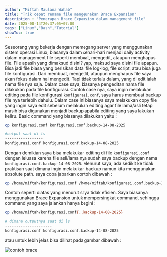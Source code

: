 ```yaml
---
author: "Miftah Maulana Wahab"
title: "Trik cepat rename file menggunakan Brace Expansion"
description : "Penerapan Brace Expansion dalam management file"
date: 2025-08-14T20:37:05+07:00
tags: ["Linux","Bash","Tutorial"]
showToc: true
---
```


Seseorang yang bekerja dengan memegang server yang menggunakan sistem operasi Linux, biasanya dalam sehari-hari menjadi daily activity dalam management file seperti membuat, mengedit, ataupun menghapus file. File apasih yang dimaksud disini? yap, maksud saya disini file apapun. Bisa jadi file biasa yang berisikan data, file log-log, file script, atau bisa juga file konfigurasi. Dari membuat, mengedit, ataupun menghapus file saya akan fokus dalam hal mengedit. Tapi tidak terlalu dalam, yang di edit ialah nama file nya saja. Dalam case saya, biasanya pengeditan nama file dilakukan pada file konfigurasi. Contoh case nya, saya ingin melakukan editing pada file konfigurasi `konfigurasi.conf`, saya harus membuat backup file nya terlebih dahulu. Dalam case ini biasanya saya melakukan copy file yang ingin saya edit sebelum melakukan editing agar file lama/asli tetap masih bisa digunakan menjadi backup apabila editing yang saya lakukan keliru. Basic command yang biasanya dilakukan yaitu :

```bash
cp konfigurasi.conf konfigurasi.conf.backup-14-08-2025

#output saat di ls 
-----------------
konfigurasi.conf konfigurasi.conf.backup-14-08-2025
```

Dengan demikian saya bisa melakukan editing di file   `konfigurasi.conf` dengan leluasa karena file asli/lama nya sudah saya backup dengan nama `konfigurasi.conf.backup-14-08-2025`. Menurut saya, ada sedikit ke tidak praktisan saat dimana ingin melakukan backup namun kita menggunakan absolute path. saya coba jabarkan contoh dibawah :

```bash
cp /home/miftah/konfigurasi.conf /home/miftah/konfigurasi.conf.backup-14-08-2025
```

Contoh seperti diatas yang menurut saya tidak efisien. Saya biasanya menggunakan Brace Expansion untuk mempersingkat command, sehingga command yang saya jalankan hanya begini :

```bash
cp /home/miftah/konfigurasi.conf{,.backup-14-08-2025}

# dimana outputnya saat di ls 
---------------------
konfigurasi.conf konfigurasi.conf.backup-14-08-2025
```

atau untuk lebih jelas bisa dilihat pada gambar dibawah :

![contoh brace](https://miftah-maulana.my.id/assets/images/brace-expansion/contoh-brace.png)

